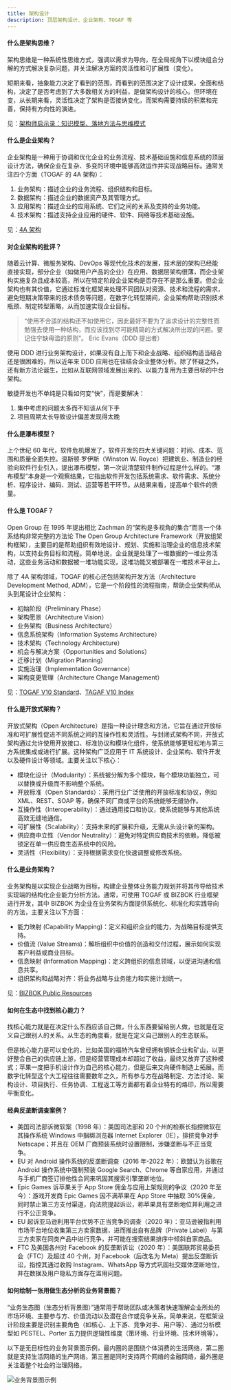 ```yaml
---
title: 架构设计
description: 顶层架构设计、企业架构、TOGAF 等
---
```


#### 什么是架构思维？

架构思维是一种系统性思维方式，强调以需求为导向，在全局视角下以模块组合分解的方式解决复杂问题，并关注解决方案的灵活性和可扩展性（变化）。

短期来看，抽象能力决定了看到的范围，而看到的范围决定了设计成果。全面和结构，决定了是否考虑到了大多数相关方的利益，是做架构设计的核心。但环境在变，从长期来看，灵活性决定了架构是否接纳变化，而架构需要持续的积累和完善，保持有方向性的演进。

见：[架构师启示录：知识模型、落地方法与思维模式](https://weread.qq.com/web/reader/f1832a90813ab8e47g0148ff)

#### 什么是企业架构？

企业架构是一种用于协调和优化企业的业务流程、技术基础设施和信息系统的顶层设计方法，确保企业在复杂、多变的环境中能够高效运作并实现战略目标。通常关注四个方面（TOGAF 的 4A 架构）：

1. 业务架构：描述企业的业务流程、组织结构和目标。
2. 数据架构：描述企业的数据资产及其管理方式。
3. 应用架构：描述企业的应用系统、它们之间的关系及支持的业务功能。
4. 技术架构：描述支持企业应用的硬件、软件、网络等技术基础设施。

见：[4A 架构](https://xie.infoq.cn/article/6cd447a50ceb94a7cea05bdf8)

#### 对企业架构的批评？

随着云计算、微服务架构、DevOps 等现代化技术的发展，技术层的架构已经能直接实现，部分企业（如做用户产品的企业）在应用、数据层架构很薄，而企业架构实施复杂且成本较高，所以在特定阶段企业架构是否存在不是那么重要。但企业架构也有其价值，它通过标准化框架来处理不同团队对资源、技术和流程的需求，避免短期决策带来的技术债务等问题，在数字化转型期间，企业架构帮助识别技术瓶颈、制定转型策略，从而加速实现企业目标。

> “使用不合适的结构还不如使用它，因此最好不要为了追求设计的完整性而勉强去使用一种结构，而应该找到尽可能精简的方式解决所出现的问题。要记住宁缺毋滥的原则”。
> <name>Eric Evans（DDD 提出者）</name>

使用 DDD 进行业务架构设计，如果没有自上而下和企业战略、组织结构适当结合还是很困难的，所以近年来 DDD 应用也在往结合企业整体分析。除了怀疑之外，还有新方法论诞生，比如从互联网领域发展出来的、以能力复用为主要目标的中台架构。

敏捷开发也不单纯是只看如何变“快”，而是要解决：

1. 集中考虑的问题太多而不知该从何下手
2. 项目周期太长导致设计偏差发现得太晚

#### 什么是瀑布模型？

上个世纪 60 年代，软件危机爆发了，软件开发的四大关键问题：时间、成本、范围和质量全面失控。温斯顿∙罗伊斯（Winston W. Royce）把建筑业、制造业的经验向软件行业引入，提出瀑布模型，第一次说清楚软件制作过程是什么样的。“瀑布模型”本身是一个观察结果，它指出软件开发包括系统需求、软件需求、系统分析、程序设计、编码、测试、运营等若干环节。从结果来看，提高单个软件的质量。

#### 什么是 TOGAF？

Open Group 在 1995 年提出相比 Zachman 的“架构是多视角的集合”而言一个体系结构非常完整的方法论 The Open Group Architecture Framework（开放组架构框架），主要目的是帮助组织有效地设计、规划、实施和治理企业的信息技术架构，以支持业务目标和流程。简单地说，企业就是处理了一堆数据的一堆业务活动，这些业务活动和数据被一堆功能实现，这堆功能又被部署在一堆技术平台上。

除了 4A 架构领域，TOGAF 的核心还包括架构开发方法（Architecture Development Method, ADM），它是一个阶段性的流程指南，帮助企业架构师从头到尾设计企业架构：

* 初始阶段（Preliminary Phase）
* 架构愿景（Architecture Vision）
* 业务架构（Business Architecture）
* 信息系统架构（Information Systems Architecture）
* 技术架构（Technology Architecture）
* 机会与解决方案（Opportunities and Solutions）
* 迁移计划（Migration Planning）
* 实施治理（Implementation Governance）
* 架构变更管理（Architecture Change Management）

见：[TOGAF V10 Standard](https://pubs.opengroup.org/togaf-standard/index.html)、[TAGAF V10 Index](https://www.opengroup.org/togaf/10thedition)

#### 什么是开放式架构？

开放式架构（Open Architecture）是指一种设计理念和方法，它旨在通过开放标准和可扩展性促进不同系统之间的互操作性和灵活性。与封闭式架构不同，开放式架构通过允许使用开放接口、标准协议和模块化组件，使系统能够更轻松地与第三方系统集成或进行扩展。这种架构广泛应用于 IT 系统设计、企业架构、软件开发以及硬件设计等领域。主要关注以下核心：

* 模块化设计（Modularity）：系统被分解为多个模块，每个模块功能独立，可以替换或升级而不影响整个系统。
* 开放标准（Open Standards）：采用行业广泛使用的开放标准和协议，例如 XML、REST、SOAP 等，确保不同厂商或平台的系统能够无缝协作。
* 互操作性（Interoperability）：通过通用接口和协议，使系统能够与其他系统高效无缝地通信。
* 可扩展性（Scalability）：支持未来的扩展和升级，无需从头设计新的架构。
* 供应商中立性（Vendor Neutrality）：避免对特定供应商技术的依赖，降低被锁定在单一供应商生态系统中的风险。
* 灵活性（Flexibility）：支持根据需求变化快速调整或修改系统。

#### 什么是业务架构？

业务架构是以实现企业战略为目标，构建企业整体业务能力规划并将其传导给技术实现端的结构化企业能力分析方法。通常，可使用 TOGAF 或 BIZBOK 行业框架进行开发，其中 BIZBOK 为企业在业务架构方面提供系统化、标准化和实践导向的方法，主要关注以下方面：

- 能力映射 (Capability Mapping)：定义和组织企业的能力，为战略目标提供支持。  
- 价值流 (Value Streams)：解析组织中价值的创造和交付过程，展示如何实现客户利益或商业目标。  
- 信息映射 (Information Mapping)：定义跨组织的信息领域，以促进沟通和信息共享。  
- 组织架构和战略对齐：将业务战略与业务能力和实施计划统一。  

见：[BIZBOK Public Resources](https://www.businessarchitectureguild.org/page/002)

#### 如何在生态中找到核心能力？

找核心能力就是在决定什么东西应该自己做，什么东西要留给别人做，也就是在定义自己跟别人的关系。从生态的角度看，就是在定义自己跟别人的生态联系。

但是核心能力是可以变化的，比如美国的福特汽车曾经拥有钢铁企业和矿山，以更好整合自己的供应链上游，但是经营管理成本却超过了收益，最终又放弃了这种模式；苹果一度把手机设计作为自己的核心能力，但是后来又向硬件制造上拓展。而数字化转型这个大工程往往需要数年之久，所有参与方在战略制定、方法讨论、架构设计、项目执行、任务协调、工程返工等方面都有着企业特有的烙印，所以需要平衡变化。

#### 经典反垄断调查案例？

* 美国司法部诉微软案（1998 年）：美国司法部和 20 个州的检察长指控微软在其操作系统 Windows 中捆绑浏览器 Internet Explorer（IE），排挤竞争对手 Netscape；并且在 OEM 厂商预装系统时设置限制，涉嫌垄断与不正当竞争。
* EU 对 Android 操作系统的反垄断调查（2016 年-2022 年）：欧盟认为谷歌在 Android 操作系统中强制预装 Google Search、Chrome 等自家应用，并通过与手机厂商签订排他性合同来巩固其搜索引擎垄断地位。
* Epic Games 诉苹果关于 App Store 佣金与应用上架规则的争议（2020 年至今）：游戏开发商 Epic Games 因不满苹果在 App Store 中抽取 30%佣金，同时禁止第三方支付渠道，向法院提起诉讼，称苹果具有垄断地位并利用之进行不公正竞争。
* EU 起诉亚马逊利用平台优势不正当竞争的调查（2020 年）：亚马逊被指利用市场平台地位收集第三方卖家数据，进而推出自有品牌（Private Label）与第三方卖家在同类产品中进行竞争，并可能在搜索结果排序中倾斜自家商品。
* FTC 及美国各州对 Facebook 的反垄断诉讼（2020 年）：美国联邦贸易委员会（FTC）及超过 40 个州，对 Facebook（后改名为 Meta）提出反垄断诉讼，指控其通过收购 Instagram、WhatsApp 等方式巩固社交媒体垄断地位，并在数据及用户隐私方面存在滥用问题。

#### 如何绘制一张用做生态分析的业务背景图？

“业务生态图（生态分析背景图）”通常用于帮助团队或决策者快速理解企业所处的市场环境、主要参与方、价值流动以及潜在合作或竞争关系，简单来说，在框架设计阶段主要是识别主要角色（如核心、上下游、竞争对手、用户等）、通过分析模型如 PESTEL、Porter 五力提供逻辑性维度（策环境、行业环境、技术环境等）。

以下是无目标性的业务背景图示例，最内圈的是围绕个体消费的生活网络，第二圈就是支持生活网络的生产网络，第三圈是同时支持两个网络的金融网络，最外圈是关注着整个社会的治理网络。

![业务背景图示例](https://mgear-image.oss-cn-shanghai.aliyuncs.com/image/other/202503120314955.png)
